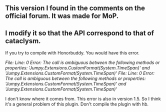 ## This version I found in the comments on the official forum. It was made for MoP. 
## I modify it so that the API correspond to that of cataclysm.

If you try to compile with Honorbuddy. You would have this error.

*File:  Line: 0 Error: The call is ambiguous between the following methods or properties: 'Jumpy.Extensions.CustomFormat(System.TimeSpan)' and 'Jumpy.Extensions.CustomFormat(System.TimeSpan)'
File:  Line: 0 Error: The call is ambiguous between the following methods or properties: 'Jumpy.Extensions.CustomFormat(System.TimeSpan)' and 'Jumpy.Extensions.CustomFormat(System.TimeSpan)'*

I don't know where it comes from. This error is also in version 1.5. So I think it's a general problem of this plugin.
Don't compile the plugin with hb.